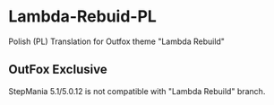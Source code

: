 # Lambda-Rebuid-PL

Polish (PL) Translation for Outfox theme "Lambda Rebuild"

## OutFox Exclusive
StepMania 5.1/5.0.12 is not compatible with "Lambda Rebuild" branch.
